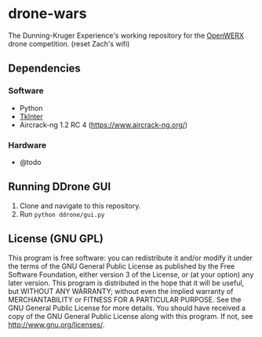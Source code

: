 # drone-wars
The Dunning-Kruger Experience's working repository for the [OpenWERX](http://www.sofwerx.org/openwerx/) drone competition. (reset Zach's wifi)

## Dependencies
### Software
* Python
* [TkInter](https://wiki.python.org/moin/TkInter)
* Aircrack-ng 1.2 RC 4 (https://www.aircrack-ng.org/)

### Hardware
* @todo

## Running DDrone GUI
1. Clone and navigate to this repository.
2. Run `python ddrone/gui.py`

## License (GNU GPL)
This program is free software: you can redistribute it and/or modify it under the terms of the GNU General Public License as published by the Free Software Foundation, either version 3 of the License, or (at your option) any later version.
This program is distributed in the hope that it will be useful, but WITHOUT ANY WARRANTY; without even the implied warranty of MERCHANTABILITY or FITNESS FOR A PARTICULAR PURPOSE.  See the GNU General Public License for more details.
You should have received a copy of the GNU General Public License along with this program.  If not, see <http://www.gnu.org/licenses/>.
